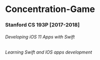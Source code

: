 # Concentration-Game

### Stanford CS 193P [2017-2018]

###### Developing iOS 11 Apps with Swift

###### Learning Swift and IOS apps development
